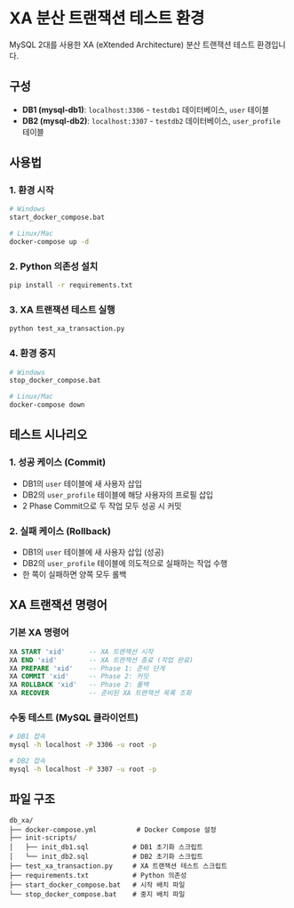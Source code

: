 # XA 분산 트랜잭션 테스트 환경

MySQL 2대를 사용한 XA (eXtended Architecture) 분산 트랜잭션 테스트 환경입니다.

## 구성

- **DB1 (mysql-db1)**: `localhost:3306` - `testdb1` 데이터베이스, `user` 테이블
- **DB2 (mysql-db2)**: `localhost:3307` - `testdb2` 데이터베이스, `user_profile` 테이블

## 사용법

### 1. 환경 시작
```bash
# Windows
start_docker_compose.bat

# Linux/Mac
docker-compose up -d
```

### 2. Python 의존성 설치
```bash
pip install -r requirements.txt
```

### 3. XA 트랜잭션 테스트 실행
```bash
python test_xa_transaction.py
```

### 4. 환경 중지
```bash
# Windows
stop_docker_compose.bat

# Linux/Mac
docker-compose down
```

## 테스트 시나리오

### 1. 성공 케이스 (Commit)
- DB1의 `user` 테이블에 새 사용자 삽입
- DB2의 `user_profile` 테이블에 해당 사용자의 프로필 삽입
- 2 Phase Commit으로 두 작업 모두 성공 시 커밋

### 2. 실패 케이스 (Rollback)
- DB1의 `user` 테이블에 새 사용자 삽입 (성공)
- DB2의 `user_profile` 테이블에 의도적으로 실패하는 작업 수행
- 한 쪽이 실패하면 양쪽 모두 롤백

## XA 트랜잭션 명령어

### 기본 XA 명령어
```sql
XA START 'xid'      -- XA 트랜잭션 시작
XA END 'xid'        -- XA 트랜잭션 종료 (작업 완료)
XA PREPARE 'xid'    -- Phase 1: 준비 단계
XA COMMIT 'xid'     -- Phase 2: 커밋
XA ROLLBACK 'xid'   -- Phase 2: 롤백
XA RECOVER          -- 준비된 XA 트랜잭션 목록 조회
```

### 수동 테스트 (MySQL 클라이언트)
```bash
# DB1 접속
mysql -h localhost -P 3306 -u root -p

# DB2 접속
mysql -h localhost -P 3307 -u root -p
```

## 파일 구조
```
db_xa/
├── docker-compose.yml          # Docker Compose 설정
├── init-scripts/
│   ├── init_db1.sql           # DB1 초기화 스크립트
│   └── init_db2.sql           # DB2 초기화 스크립트
├── test_xa_transaction.py     # XA 트랜잭션 테스트 스크립트
├── requirements.txt           # Python 의존성
├── start_docker_compose.bat   # 시작 배치 파일
└── stop_docker_compose.bat    # 중지 배치 파일
```